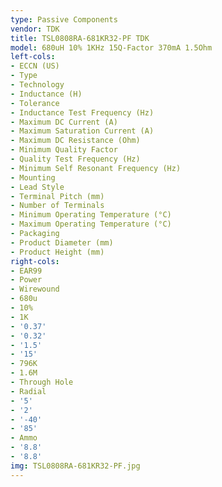 ```yaml
---
type: Passive Components
vendor: TDK
title: TSL0808RA-681KR32-PF TDK
model: 680uH 10% 1KHz 15Q-Factor 370mA 1.5Ohm
left-cols:
- ECCN (US)
- Type
- Technology
- Inductance (H)
- Tolerance
- Inductance Test Frequency (Hz)
- Maximum DC Current (A)
- Maximum Saturation Current (A)
- Maximum DC Resistance (Ohm)
- Minimum Quality Factor
- Quality Test Frequency (Hz)
- Minimum Self Resonant Frequency (Hz)
- Mounting
- Lead Style
- Terminal Pitch (mm)
- Number of Terminals
- Minimum Operating Temperature (°C)
- Maximum Operating Temperature (°C)
- Packaging
- Product Diameter (mm)
- Product Height (mm)
right-cols:
- EAR99
- Power
- Wirewound
- 680u
- 10%
- 1K
- '0.37'
- '0.32'
- '1.5'
- '15'
- 796K
- 1.6M
- Through Hole
- Radial
- '5'
- '2'
- '-40'
- '85'
- Ammo
- '8.8'
- '8.8'
img: TSL0808RA-681KR32-PF.jpg
---
```

